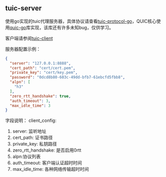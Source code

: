 ## tuic-server

使用go实现的tuic代理服务器，具体协议请查看[tuic-protocol-go](https://github.com/ZYKJShadow/tuic-protocol-go)，QUIC核心使用[quic-go](https://github.com/quic-go/quic-go)库实现，该库还有许多未知bug，仅供学习。

客户端请参阅[tuic-client](https://github.com/ZYKJShadow/tuic-client)

服务器配置示例：
```json
{
  "server": "127.0.0.1:8888",
  "cert_path": "cert/cert.pem",
  "private_key": "cert/key.pem",
  "password": "0dcd8b80-603c-49dd-bfb7-61ebcfd5fbb8",
  "alpn": [
    "h3"
  ],
  "zero_rtt_handshake": true,
  "auth_timeout": 3,
  "max_idle_time": 3
}
```
字段说明：
client_config:
1. server: 监听地址
2. cert_path: 证书路径
3. private_key: 私钥路径
4. zero_rtt_handshake: 是否启用0rtt
5. alpn:协议列表
6. auth_timeout: 客户端认证超时时间
7. max_idle_time: 各种网络传输超时时间